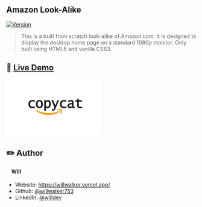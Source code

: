 ## Amazon Look-Alike

[![Version](https://img.shields.io/badge/version-0.1.1-blue.svg?cacheSeconds=2592000)](https://github.com/godban/browsers-support-badges) 

> This is a built from scratch look-alike of Amazon.com. 
It is designed to display the desktop home page on a standard 1080p monitor. 
Only built using HTML5 and vanilla CSS3.


## 📨 [Live Demo](https://amazon-copy-cat.vercel.app/)

<img src="https://github.com/willwalker753/amazon-look-alike/blob/master/pictures/amazon-logo-meta.jpg?raw=true" alt="amazon logo" width="250px">

## ✏️ Author

#### &nbsp;&nbsp;&nbsp;&nbsp;Will

* Website: https://willwalker.vercel.app/
* Github: [@willwalker753](https://github.com/willwalker753)
* LinkedIn: [@willdev](https://linkedin.com/in/willdev)